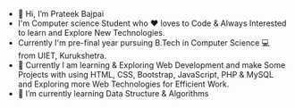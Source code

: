 - 👋 Hi, I’m Prateek Bajpai
- I'm Computer science Student who ❤ loves to Code & Always Interested to learn and Explore New Technologies. 
- Currently I'm pre-final year pursuing B.Tech in Computer Science 💻 from UIET, Kurukshetra.
- 👀 Currently I am learning & Exploring Web Development and make Some Projects with using HTML, CSS, Bootstrap, JavaScript, PHP & MySQL and Exploring more Web Technologies for Efficient Work.
- 🌱 I’m currently learning Data Structure & Algorithms
